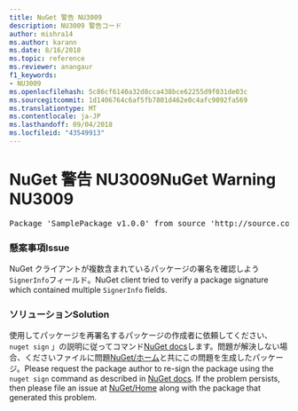 ```yaml
---
title: NuGet 警告 NU3009
description: NU3009 警告コード
author: mishra14
ms.author: karann
ms.date: 8/16/2018
ms.topic: reference
ms.reviewer: anangaur
f1_keywords:
- NU3009
ms.openlocfilehash: 5c86cf6140a32d8cca438bce62255d9f031de03c
ms.sourcegitcommit: 1d1406764c6af5fb7801d462e0c4afc9092fa569
ms.translationtype: MT
ms.contentlocale: ja-JP
ms.lasthandoff: 09/04/2018
ms.locfileid: "43549913"
---
```

# <a name="nuget-warning-nu3009"></a><span data-ttu-id="c2a86-103">NuGet 警告 NU3009</span><span class="sxs-lookup"><span data-stu-id="c2a86-103">NuGet Warning NU3009</span></span>

<pre>Package 'SamplePackage v1.0.0' from source 'http://source.com/index.json': The package signature file does not contain exactly one primary signature.</pre>

### <a name="issue"></a><span data-ttu-id="c2a86-104">懸案事項</span><span class="sxs-lookup"><span data-stu-id="c2a86-104">Issue</span></span>

<span data-ttu-id="c2a86-105">NuGet クライアントが複数含まれているパッケージの署名を確認しよう`SignerInfo`フィールド。</span><span class="sxs-lookup"><span data-stu-id="c2a86-105">NuGet client tried to verify a package signature which contained multiple `SignerInfo` fields.</span></span>


### <a name="solution"></a><span data-ttu-id="c2a86-106">ソリューション</span><span class="sxs-lookup"><span data-stu-id="c2a86-106">Solution</span></span>

<span data-ttu-id="c2a86-107">使用してパッケージを再署名するパッケージの作成者に依頼してください、 `nuget sign` 」の説明に従ってコマンド[NuGet docs](https://docs.microsoft.com/en-us/nuget/create-packages/sign-a-package)します。問題が解決しない場合、くださいファイルに問題[NuGet/ホーム](https://github.com/NuGet/Home/issues)と共にこの問題を生成したパッケージ。</span><span class="sxs-lookup"><span data-stu-id="c2a86-107">Please request the package author to re-sign the package using the `nuget sign` command as described in [NuGet docs](https://docs.microsoft.com/en-us/nuget/create-packages/sign-a-package). If the problem persists, then please file an issue at [NuGet/Home](https://github.com/NuGet/Home/issues) along with the package that generated this problem.</span></span>


